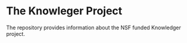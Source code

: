 # The Knowleger Project

The repository provides information about the NSF funded Knowledger project.